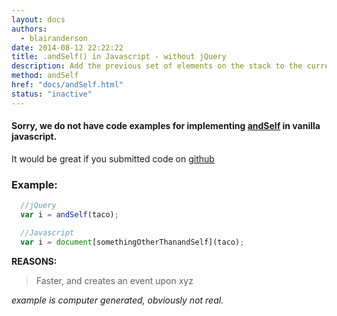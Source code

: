 ```yaml
---
layout: docs
authors:
  - blairanderson
date: 2014-08-12 22:22:22
title: .andSelf() in Javascript - without jQuery
description: Add the previous set of elements on the stack to the current set.
method: andSelf
href: "docs/andSelf.html"
status: "inactive"
---
```


#### Sorry, we do not have code examples for implementing [andSelf](http://api.jquery.com/andSelf/) in vanilla javascript.

It would be great if you submitted code on [github](https://github.com/blairanderson/without-jquery/blob/master/docs/andSelf.md)

### Example:

```javascript
  //jQuery
  var i = andSelf(taco);

  //Javascript
  var i = document[somethingOtherThanandSelf](taco);

```

**REASONS:**
> Faster, and creates an event upon xyz

*example is computer generated, obviously not real.*
